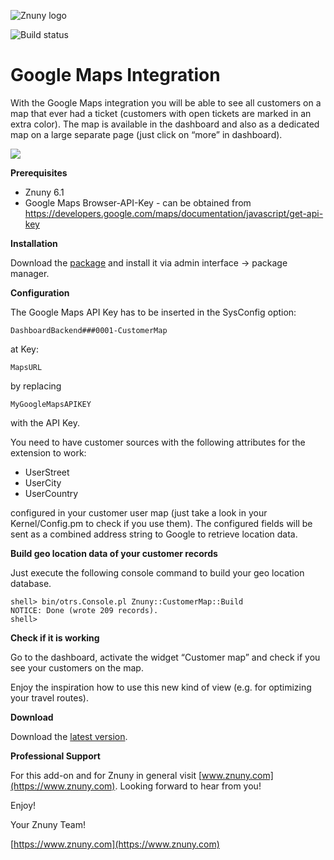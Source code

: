 ![Znuny logo](https://www.znuny.com/assets/images/logo_small.png)


![Build status](https://badge.proxy.znuny.com/Znuny4OTRS-CustomerMap/rel-6_1)

Google Maps Integration
=======================
With the Google Maps integration you will be able to see all customers on a map that ever had a ticket (customers with open tickets are marked in an extra color). The map is available in the dashboard and also as a dedicated map on a large separate page (just click on “more” in dashboard).

<img src="https://raw.github.com/znuny/Znuny4OTRS-CustomerMap/rel-6_1/doc/en/images/customermap.png" />

**Prerequisites**

- Znuny 6.1
- Google Maps Browser-API-Key - can be obtained from https://developers.google.com/maps/documentation/javascript/get-api-key

**Installation**

Download the [package](https://addons.znuny.com/api/addon_repos/public/2107/latest) and install it via admin interface -> package manager.

**Configuration**

The Google Maps API Key has to be inserted in the SysConfig option:
```
DashboardBackend###0001-CustomerMap
```
at Key:
```
MapsURL
```
by replacing
```
MyGoogleMapsAPIKEY
```
with the API Key.

You need to have customer sources with the following attributes for the extension to work:

* UserStreet
* UserCity
* UserCountry

configured in your customer user map (just take a look in your Kernel/Config.pm to check if you use them).
The configured fields will be sent as a combined address string to Google to retrieve location data.


**Build geo location data of your customer records**

Just execute the following console command to build your geo location database.

    shell> bin/otrs.Console.pl Znuny::CustomerMap::Build
    NOTICE: Done (wrote 209 records).
    shell>

**Check if it is working**

Go to the dashboard, activate the widget “Customer map” and check if you see your customers on the map.

Enjoy the inspiration how to use this new kind of view (e.g. for optimizing your travel routes).

**Download**

Download the [latest version](https://addons.znuny.com/api/addon_repos/public/2107/latest).

**Professional Support**

For this add-on and for Znuny in general visit [www.znuny.com](https://www.znuny.com). Looking forward to hear from you!

Enjoy!

Your Znuny Team!

[https://www.znuny.com](https://www.znuny.com)
